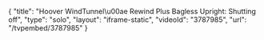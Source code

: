 {
    "title": "Hoover WindTunnel\u00ae Rewind Plus Bagless Upright: Shutting off",
    "type": "solo",
    "layout": "iframe-static",
    "videoId": "3787985",
    "url": "\/tvpembed\/3787985"
}
